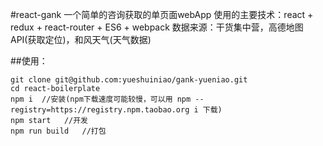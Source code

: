 #react-gank
一个简单的咨询获取的单页面webApp
使用的主要技术：react + redux + react-router + ES6 + webpack
数据来源：干货集中营，高德地图API(获取定位)，和风天气(天气数据)


##使用：
```
git clone git@github.com:yueshuiniao/gank-yueniao.git
cd react-boilerplate
npm i  //安装(npm下载速度可能较慢，可以用 npm --registry=https://registry.npm.taobao.org i 下载)
npm start   //开发
npm run build   //打包
```
